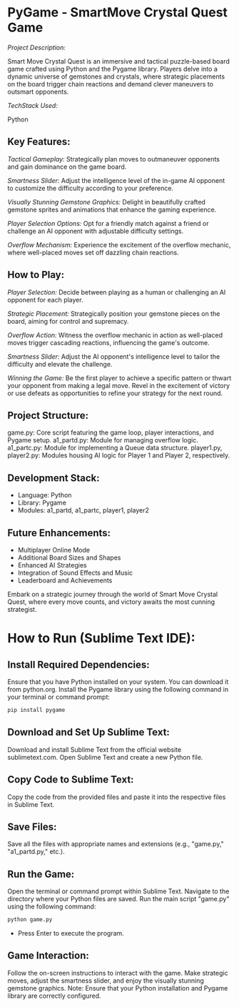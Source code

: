 # PyGame - SmartMove Crystal Quest Game

*Project Description:*

Smart Move Crystal Quest is an immersive and tactical puzzle-based board game crafted using Python and the Pygame library. Players delve into a dynamic universe of gemstones and crystals, where strategic placements on the board trigger chain reactions and demand clever maneuvers to outsmart opponents.

*TechStack Used:*

Python

## Key Features:

*Tactical Gameplay:*
Strategically plan moves to outmaneuver opponents and gain dominance on the game board.

*Smartness Slider:*
Adjust the intelligence level of the in-game AI opponent to customize the difficulty according to your preference.

*Visually Stunning Gemstone Graphics:* Delight in beautifully crafted gemstone sprites and animations that enhance the gaming experience.

*Player Selection Options:*
Opt for a friendly match against a friend or challenge an AI opponent with adjustable difficulty settings.

*Overflow Mechanism:* Experience the excitement of the overflow mechanic, where well-placed moves set off dazzling chain reactions.

## How to Play:

*Player Selection:* Decide between playing as a human or challenging an AI opponent for each player.

*Strategic Placement:* Strategically position your gemstone pieces on the board, aiming for control and supremacy.

*Overflow Action:* Witness the overflow mechanic in action as well-placed moves trigger cascading reactions, influencing the game's outcome.

*Smartness Slider:* Adjust the AI opponent's intelligence level to tailor the difficulty and elevate the challenge.

*Winning the Game:*
Be the first player to achieve a specific pattern or thwart your opponent from making a legal move.
Revel in the excitement of victory or use defeats as opportunities to refine your strategy for the next round.

## Project Structure:
game.py: Core script featuring the game loop, player interactions, and Pygame setup.
a1_partd.py: Module for managing overflow logic.
a1_partc.py: Module for implementing a Queue data structure.
player1.py, player2.py: Modules housing AI logic for Player 1 and Player 2, respectively.

## Development Stack:
- Language: Python
- Library: Pygame
- Modules: a1_partd, a1_partc, player1, player2

## Future Enhancements:
- Multiplayer Online Mode
- Additional Board Sizes and Shapes
- Enhanced AI Strategies
- Integration of Sound Effects and Music
- Leaderboard and Achievements

Embark on a strategic journey through the world of Smart Move Crystal Quest, where every move counts, and victory awaits the most cunning strategist.

# How to Run (Sublime Text IDE):

## Install Required Dependencies:

Ensure that you have Python installed on your system. You can download it from python.org.
Install the Pygame library using the following command in your terminal or command prompt:
```cmd
pip install pygame
```

## Download and Set Up Sublime Text:

Download and install Sublime Text from the official website sublimetext.com.
Open Sublime Text and create a new Python file.

## Copy Code to Sublime Text:

Copy the code from the provided files and paste it into the respective files in Sublime Text.

## Save Files:

Save all the files with appropriate names and extensions (e.g., "game.py," "a1_partd.py," etc.).

## Run the Game:
Open the terminal or command prompt within Sublime Text.
Navigate to the directory where your Python files are saved.
Run the main script "game.py" using the following command:
```cmd
python game.py
```
- Press Enter to execute the program.

## Game Interaction:

Follow the on-screen instructions to interact with the game.
Make strategic moves, adjust the smartness slider, and enjoy the visually stunning gemstone graphics.
Note: Ensure that your Python installation and Pygame library are correctly configured.
